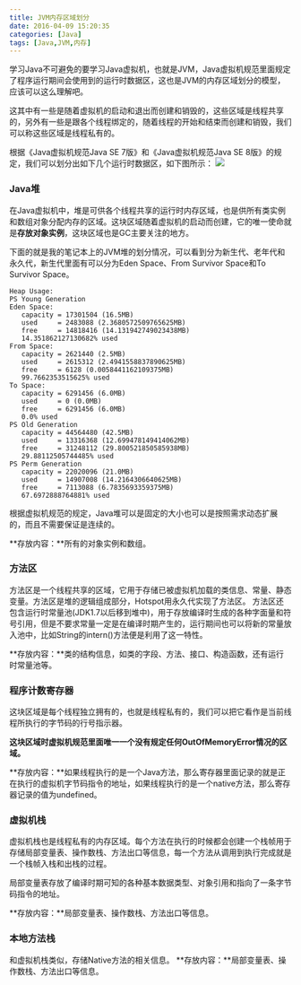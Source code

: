 ```yaml
---
title: JVM内存区域划分
date: 2016-04-09 15:20:35
categories: [Java]
tags: [Java,JVM,内存]
---
```

学习Java不可避免的要学习Java虚拟机，也就是JVM，Java虚拟机规范里面规定了程序运行期间会使用到的运行时数据区，这也是JVM的内存区域划分的模型，应该可以这么理解吧。

这其中有一些是随着虚拟机的启动和退出而创建和销毁的，这些区域是线程共享的，另外有一些是跟各个线程绑定的，随着线程的开始和结束而创建和销毁，我们可以称这些区域是线程私有的。
<!-- more -->

根据《Java虚拟机规范Java SE 7版》和《Java虚拟机规范Java SE 8版》的规定，我们可以划分出如下几个运行时数据区，如下图所示：
![](http://oar4g068j.bkt.clouddn.com/JVMDataArea.png)

### Java堆
在Java虚拟机中，堆是可供各个线程共享的运行时内存区域，也是供所有类实例和数组对象分配内存的区域。这块区域随着虚拟机的启动而创建，它的唯一使命就是**存放对象实例**，这块区域也是GC主要关注的地方。

下面的就是我的笔记本上的JVM堆的划分情况，可以看到分为新生代、老年代和永久代，新生代里面有可以分为Eden Space、From Survivor Space和To Survivor Space。
```{bash}
Heap Usage:
PS Young Generation
Eden Space:
   capacity = 17301504 (16.5MB)
   used     = 2483088 (2.3680572509765625MB)
   free     = 14818416 (14.131942749023438MB)
   14.351862127130682% used
From Space:
   capacity = 2621440 (2.5MB)
   used     = 2615312 (2.4941558837890625MB)
   free     = 6128 (0.0058441162109375MB)
   99.7662353515625% used
To Space:
   capacity = 6291456 (6.0MB)
   used     = 0 (0.0MB)
   free     = 6291456 (6.0MB)
   0.0% used
PS Old Generation
   capacity = 44564480 (42.5MB)
   used     = 13316368 (12.699478149414062MB)
   free     = 31248112 (29.800521850585938MB)
   29.88112505744485% used
PS Perm Generation
   capacity = 22020096 (21.0MB)
   used     = 14907008 (14.2164306640625MB)
   free     = 7113088 (6.7835693359375MB)
   67.6972888764881% used
```
根据虚拟机规范的规定，Java堆可以是固定的大小也可以是按照需求动态扩展的，而且不需要保证是连续的。

**存放内容：**所有的对象实例和数组。

### 方法区
方法区是一个线程共享的区域，它用于存储已被虚拟机加载的类信息、常量、静态变量。方法区是堆的逻辑组成部分，Hotspot用永久代实现了方法区。
方法区还包含运行时常量池(JDK1.7以后移到堆中)，用于存放编译时生成的各种字面量和符号引用，但是不要求常量一定是在编译时期产生的，运行期间也可以将新的常量放入池中，比如String的intern()方法便是利用了这一特性。

**存放内容：**类的结构信息，如类的字段、方法、接口、构造函数，还有运行时常量池等。

### 程序计数寄存器
这块区域是每个线程独立拥有的，也就是线程私有的，我们可以把它看作是当前线程所执行的字节码的行号指示器。

**这块区域时虚拟机规范里面唯一一个没有规定任何OutOfMemoryError情况的区域。**

**存放内容：**如果线程执行的是一个Java方法，那么寄存器里面记录的就是正在执行的虚拟机字节码指令的地址，如果线程执行的是一个native方法，那么寄存器记录的值为undefined。

### 虚拟机栈
虚拟机栈也是线程私有的内存区域。每个方法在执行的时候都会创建一个栈帧用于存储局部变量表、操作数栈、方法出口等信息，每一个方法从调用到执行完成就是一个栈帧入栈和出栈的过程。

局部变量表存放了编译时期可知的各种基本数据类型、对象引用和指向了一条字节码指令的地址。

**存放内容：**局部变量表、操作数栈、方法出口等信息。

### 本地方法栈
和虚拟机栈类似，存储Native方法的相关信息。
**存放内容：**局部变量表、操作数栈、方法出口等信息。
